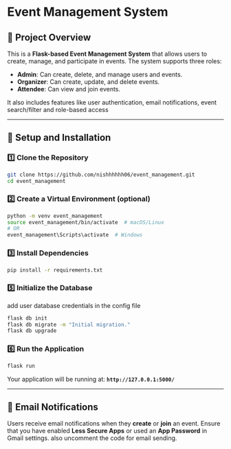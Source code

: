 # Event Management System

## 📌 Project Overview
This is a **Flask-based Event Management System** that allows users to create, manage, and participate in events. The system supports three roles:
- **Admin**: Can create, delete, and manage users and events.
- **Organizer**: Can create, update, and delete events.
- **Attendee**: Can view and join events.

It also includes features like user authentication, email notifications, event search/filter and role-based access

---
## 🚀 Setup and Installation
### **1️⃣ Clone the Repository**
```bash
git clone https://github.com/nishhhhhh06/event_management.git
cd event_management
```

### **2️⃣ Create a Virtual Environment**   (optional)
```bash
python -m venv event_management
source event_management/bin/activate  # macOS/Linux
# OR
event_management\Scripts\activate  # Windows
```

### **3️⃣ Install Dependencies**
```bash
pip install -r requirements.txt
```


### **5️⃣ Initialize the Database**
add user database credentials in the config file
```bash
flask db init
flask db migrate -m "Initial migration."
flask db upgrade
```

### **6️⃣ Run the Application**
```bash
flask run
```
Your application will be running at: **`http://127.0.0.1:5000/`**


---
## 📧 Email Notifications
Users receive email notifications when they **create** or **join** an event.
Ensure that you have enabled **Less Secure Apps** or used an **App Password** in Gmail settings.
also uncomment the code for email sending.




